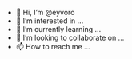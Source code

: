 - 👋 Hi, I’m @eyvoro
- 👀 I’m interested in ...
- 🌱 I’m currently learning ...
- 💞️ I’m looking to collaborate on ...
- 📫 How to reach me ...

<!---
eyvoro/eyvoro is a ✨ special ✨ repository because its `README.md` (this file) appears on your GitHub profile.
You can click the Preview link to take a look at your changes.
--->

